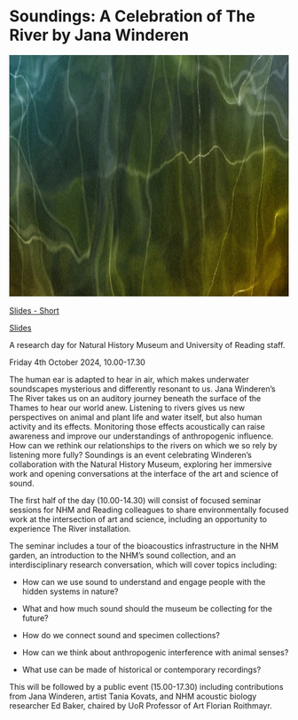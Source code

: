 # Soundings: A Celebration of The River by Jana Winderen

<img src="/imgs/river-banner.jpg" alt="FlyTunes banner" width="100%" height="435" />

[Slides - Short](/talks/2024-TheRiverShort.pptx)

[Slides](/talks/2024-TheRiver.pptx)

A research day for Natural History Museum and University of Reading staff.

Friday 4th October 2024, 10.00-17.30

The human ear is adapted to hear in air, which makes underwater soundscapes mysterious and differently resonant to us. Jana Winderen’s The River takes us on an auditory journey beneath the surface of the Thames to hear our world anew. Listening to rivers gives us new perspectives on animal and plant life and water itself, but also human activity and its effects. Monitoring those effects acoustically can raise awareness and improve our understandings of anthropogenic influence. How can we rethink our relationships to the rivers on which we so rely by listening more fully? Soundings is an event celebrating Winderen’s collaboration with the Natural History Museum, exploring her immersive work and opening conversations at the interface of the art and science of sound.

The first half of the day (10.00-14.30) will consist of focused seminar sessions for NHM and Reading colleagues to share environmentally focused work at the intersection of art and science, including an opportunity to experience The River installation.  

The seminar includes a tour of the bioacoustics infrastructure in the NHM garden, an introduction to the NHM’s sound collection, and an interdisciplinary research conversation, which will cover topics including: 

- How can we use sound to understand and engage people with the hidden systems in nature?

- What and how much sound should the museum be collecting for the future?

- How do we connect sound and specimen collections?

- How can we think about anthropogenic interference with animal senses?

- What use can be made of historical or contemporary recordings?

This will be followed by a public event (15.00-17.30) including contributions from Jana Winderen, artist Tania Kovats, and NHM acoustic biology researcher Ed Baker, chaired by UoR Professor of Art Florian Roithmayr.
